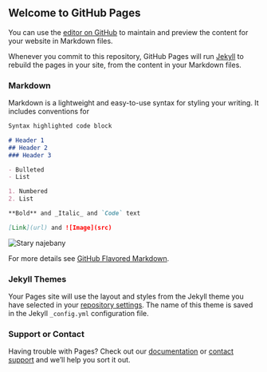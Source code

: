 ## Welcome to GitHub Pages

You can use the [editor on GitHub](https://github.com/dauble14/dauble14.github.io/edit/main/README.md) to maintain and preview the content for your website in Markdown files.

Whenever you commit to this repository, GitHub Pages will run [Jekyll](https://jekyllrb.com/) to rebuild the pages in your site, from the content in your Markdown files.

### Markdown

Markdown is a lightweight and easy-to-use syntax for styling your writing. It includes conventions for

```markdown
Syntax highlighted code block

# Header 1
## Header 2
### Header 3

- Bulleted
- List

1. Numbered
2. List

**Bold** and _Italic_ and `Code` text

[Link](url) and ![Image](src)


```
![Stary najebany](https://scontent.fktw4-1.fna.fbcdn.net/v/t1.6435-9/43731768_1872089809578238_5617585445257871360_n.jpg?_nc_cat=110&ccb=1-5&_nc_sid=09cbfe&_nc_ohc=yljZod1MDOwAX8y07KH&_nc_ht=scontent.fktw4-1.fna&oh=bd564e713fe434688fa82e83ec6ad4bc&oe=61926E11)

For more details see [GitHub Flavored Markdown](https://guides.github.com/features/mastering-markdown/).

### Jekyll Themes

Your Pages site will use the layout and styles from the Jekyll theme you have selected in your [repository settings](https://github.com/dauble14/dauble14.github.io/settings/pages). The name of this theme is saved in the Jekyll `_config.yml` configuration file.

### Support or Contact

Having trouble with Pages? Check out our [documentation](https://docs.github.com/categories/github-pages-basics/) or [contact support](https://support.github.com/contact) and we’ll help you sort it out.

